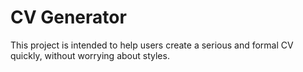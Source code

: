 # CV Generator

This project is intended to help users create a serious and formal CV quickly, without worrying about styles.
